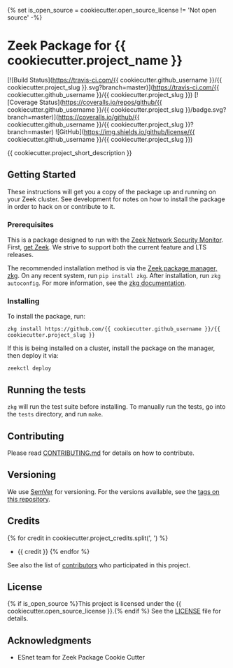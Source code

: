 {% set is_open_source = cookiecutter.open_source_license != 'Not open source' -%}

# Zeek Package for {{ cookiecutter.project_name }}

[![Build Status](https://travis-ci.com/{{ cookiecutter.github_username }}/{{ cookiecutter.project_slug }}.svg?branch=master)](https://travis-ci.com/{{ cookiecutter.github_username }}/{{ cookiecutter.project_slug }})  [![Coverage Status](https://coveralls.io/repos/github/{{ cookiecutter.github_username }}/{{ cookiecutter.project_slug }}/badge.svg?branch=master)](https://coveralls.io/github/{{ cookiecutter.github_username }}/{{ cookiecutter.project_slug }}?branch=master)  ![GitHub](https://img.shields.io/github/license/{{ cookiecutter.github_username }}/{{ cookiecutter.project_slug }})

{{ cookiecutter.project_short_description }}

## Getting Started

These instructions will get you a copy of the package up and running on your Zeek cluster. See development for notes on how to install the package in order to hack on or contribute to it.

### Prerequisites

This is a package designed to run with the [Zeek Network Security Monitor](https://zeek.org). First, [get Zeek](https://zeek.org/get-zeek/). We strive to support both the current feature and LTS releases.

The recommended installation method is via the [Zeek package manager, zkg](https://docs.zeek.org/projects/package-manager/en/stable/). On any recent system, run `pip install zkg`. After installation, run `zkg autoconfig`. For more information, see the [zkg documentation](https://docs.zeek.org/projects/package-manager/en/stable/quickstart.html).

### Installing

To install the package, run:

```
zkg install https://github.com/{{ cookiecutter.github_username }}/{{ cookiecutter.project_slug }}
```

If this is being installed on a cluster, install the package on the manager, then deploy it via: 

```
zeekctl deploy
```

## Running the tests

`zkg` will run the test suite before installing. To manually run the tests, go into the `tests` directory, and run `make`.

## Contributing

Please read [CONTRIBUTING.md](./docs/CONTRIBUTING.md) for details on how to contribute.

## Versioning

We use [SemVer](http://semver.org/) for versioning. For the versions available, see the [tags on this repository](../../tags). 

## Credits

{% for credit in cookiecutter.project_credits.split(', ') %}
* {{ credit }}
{% endfor %}

See also the list of [contributors](contributors) who participated in this project.

## License

{% if is_open_source %}This project is licensed under the {{ cookiecutter.open_source_license }}.{% endif %} See the [LICENSE](LICENSE) file for details.

## Acknowledgments

* ESnet team for Zeek Package Cookie Cutter
